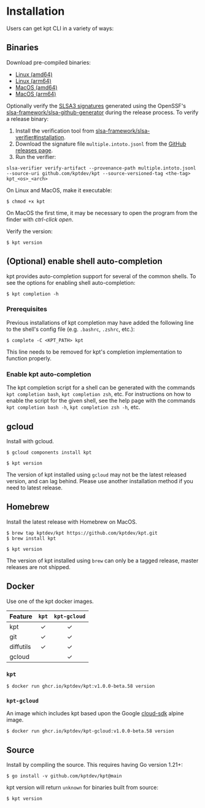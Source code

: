 # Installation

Users can get kpt CLI in a variety of ways:

## Binaries

Download pre-compiled binaries:

- [Linux (amd64)][linux-amd64]
- [Linux (arm64)][linux-arm64]
- [MacOS (amd64)][darwin-amd64]
- [MacOS (arm64)][darwin-arm64]

Optionally verify the [SLSA3 signatures](slsa.dev) generated using the OpenSSF's
[slsa-framework/slsa-github-generator](https://github.com/slsa-framework/slsa-github-generator) during the release
process. To verify a release binary:
1. Install the verification tool from [slsa-framework/slsa-verifier#installation](https://github.com/slsa-framework/slsa-verifier#installation).
2. Download the signature file `multiple.intoto.jsonl` from the [GitHub releases page](https://github.com/kptdev/kpt/releases).
3. Run the verifier:
```shell
slsa-verifier verify-artifact --provenance-path multiple.intoto.jsonl --source-uri github.com/kptdev/kpt --source-versioned-tag <the-tag> kpt_<os>_<arch>
```

On Linux and MacOS, make it executable:

```shell
$ chmod +x kpt
```

On MacOS the first time, it may be necessary to open the program from the finder with _ctrl-click open_.

Verify the version:

```shell
$ kpt version
```

## (Optional) enable shell auto-completion

kpt provides auto-completion support for several of the common shells.
To see the options for enabling shell auto-completion:

```shell
$ kpt completion -h
```

### Prerequisites
Previous installations of kpt completion may have added the following line to the shell's config file
(e.g. `.bashrc`, `.zshrc`, etc.):

```shell
$ complete -C <KPT_PATH> kpt
```

This line needs to be removed for kpt's completion implementation to function
properly.

### Enable kpt auto-completion
The kpt completion script for a shell can be generated with the commands `kpt completion bash`, `kpt completion zsh`,
etc.
For instructions on how to enable the script for the given shell, see the help page with the commands
`kpt completion bash -h`, `kpt completion zsh -h`, etc.

## gcloud

Install with gcloud.

```shell
$ gcloud components install kpt
```

```shell
$ kpt version
```

The version of kpt installed using `gcloud` may not be the latest released version, and can lag behind. Please use
another installation method if you need to latest release.

## Homebrew

Install the latest release with Homebrew on MacOS.

```shell
$ brew tap kptdev/kpt https://github.com/kptdev/kpt.git
$ brew install kpt
```

```shell
$ kpt version
```

The version of kpt installed using `brew` can only be a tagged release, master releases are not shipped.

## Docker

Use one of the kpt docker images.

| Feature   | `kpt` | `kpt-gcloud` |
| --------- | :---: | :----------: |
| kpt       |   ✓   |      ✓       |
| git       |   ✓   |      ✓       |
| diffutils |   ✓   |      ✓       |
| gcloud    |       |      ✓       |

### `kpt`

```shell
$ docker run ghcr.io/kptdev/kpt:v1.0.0-beta.58 version
```

### `kpt-gcloud`

An image which includes kpt based upon the Google [cloud-sdk] alpine image.

```shell
$ docker run ghcr.io/kptdev/kpt-gcloud:v1.0.0-beta.58 version
```

## Source

Install by compiling the source. This requires having Go version 1.21+:

```shell
$ go install -v github.com/kptdev/kpt@main
```

kpt version will return `unknown` for binaries built from source:

```shell
$ kpt version
```

[ghcr.io/kptdev/kpt]:
  https://github.com/kptdev/kpt/pkgs/container/kpt
[ghcr.io/kptdev/kpt-gcloud]:
  https://github.com/kptdev/kpt/pkgs/container/kpt-gcloud
[cloud-sdk]: https://github.com/GoogleCloudPlatform/cloud-sdk-docker
[linux-amd64]:
  https://github.com/kptdev/kpt/releases/download/v1.0.0-beta.58/kpt_linux_amd64
[linux-arm64]:
  https://github.com/kptdev/kpt/releases/download/v1.0.0-beta.58/kpt_linux_arm64
[darwin-amd64]:
  https://github.com/kptdev/kpt/releases/download/v1.0.0-beta.58/kpt_darwin_amd64
[darwin-arm64]:
  https://github.com/kptdev/kpt/releases/download/v1.0.0-beta.58/kpt_darwin_arm64
[migration guide]: /installation/migration
[bash-completion]: https://github.com/scop/bash-completion#installation
